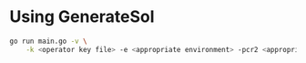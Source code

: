 # Using GenerateSol

```bash
go run main.go -v \
    -k <operator key file> -e <appropriate environment> -pcr2 <appropriate pcr2 value>
```
